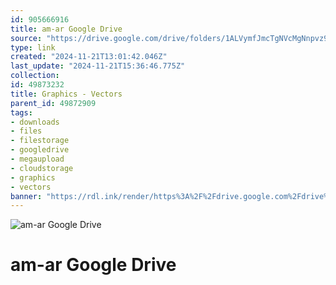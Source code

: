 ```yaml
---
id: 905666916
title: am-ar Google Drive
source: "https://drive.google.com/drive/folders/1ALVymfJmcTgNVcMgNnpvz9BrRcPAnumV?usp=sharing"
type: link
created: "2024-11-21T13:01:42.046Z"
last_update: "2024-11-21T15:36:46.775Z"
collection:
id: 49873232
title: Graphics - Vectors
parent_id: 49872909
tags:
- downloads
- files
- filestorage
- googledrive
- megaupload
- cloudstorage
- graphics
- vectors
banner: "https://rdl.ink/render/https%3A%2F%2Fdrive.google.com%2Fdrive%2Ffolders%2F1ALVymfJmcTgNVcMgNnpvz9BrRcPAnumV%3Fusp%3Dsharing"
---
```


![am-ar Google Drive](https://rdl.ink/render/https%3A%2F%2Fdrive.google.com%2Fdrive%2Ffolders%2F1ALVymfJmcTgNVcMgNnpvz9BrRcPAnumV%3Fusp%3Dsharing)

# am-ar Google Drive

